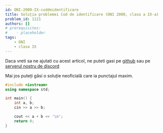 ```yaml
---
id: ONI-2000-IX-coddeidentificare
title: Soluția problemei Cod de identificare (ONI 2000, clasa a IX-a)
problem_id: 1121
authors: []
# prerequisites:
#    - placeholder
tags:
    - ONI
    - clasa IX
---
```


Daca vreti sa ne ajutati cu acest articol, ne puteti gasi pe [github](https://github.com/roalgo-discord/arhiva-educationala) sau pe [serverul nostru de discord](https://discord.gg/vdDRSmg3fC)

Mai jos puteți găsi o soluție neoficială care ia punctajul maxim.

```cpp
#include <iostream>
using namespace std;

int main() {
    int a, b;
    cin >> a >> b;

    cout << a + b << '\n';
    return 0;
}
```
